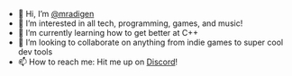 - 👋 Hi, I’m [@mradigen](https://github.com/mradigen)
- 👀 I’m interested in all tech, programming, games, and music!
- 🌱 I’m currently learning how to get better at C++
- 💞️ I’m looking to collaborate on anything from indie games to super cool dev tools
- 📫 How to reach me: Hit me up on [Discord](https://discord.com/invite/wAgek5p)!

<!---
mradigen/mradigen is a ✨ special ✨ repository because its `README.md` (this file) appears on your GitHub profile.
You can click the Preview link to take a look at your changes.
--->
